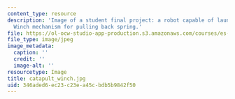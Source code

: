 ```yaml
---
content_type: resource
description: 'Image of a student final project: a robot capable of launching a projectile.
  Winch mechanism for pulling back spring.'
file: https://ol-ocw-studio-app-production.s3.amazonaws.com/courses/es-293-lego-robotics-spring-2007/346aded6ec23c23ea45cbdb5b9842f50_catapult_winch.jpg
file_type: image/jpeg
image_metadata:
  caption: ''
  credit: ''
  image-alt: ''
resourcetype: Image
title: catapult_winch.jpg
uid: 346aded6-ec23-c23e-a45c-bdb5b9842f50
---
```

